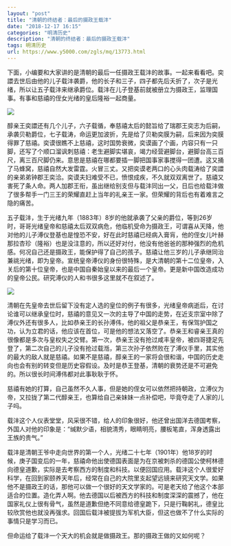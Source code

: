 ```yaml
---
layout: "post"
title: "清朝的终结者：最后的摄政王载沣"
date: "2018-12-17 16:15"
categories: "明清历史"
description: "清朝的终结者：最后的摄政王载沣"
tags: 明清历史
url: https://www.y5000.com/zgls/mq/13773.html
---
```






下面，小编要和大家讲的是清朝的最后一任摄政王载沣的故事。一起来看看吧。奕譞去世后由他的儿子载沣袭爵，他的长子和三子，四子都先后夭折了，次子是光绪，所以让五子载沣来继承爵位。载沣在儿子登基前就被册立为摄政王，监理国事。有事和慈禧的侄女光绪的皇后隆裕一起商量。

![](https://img.y5000.com/uploads/allimg/170216/1151162305-0.jpg)

醇亲王奕譞还有几个儿子，六子载循，奉慈禧太后的懿旨给了瑞郡王奕志为后嗣，承袭贝勒爵位，七子载涛，命运更加波折，先是给了贝勒奕膜为嗣，后来因为奕膜得罪了慈禧。奕谟很瞧不上慈禧，这时国势衰微，奕谟画了个画，内容只有一只脚，还写了个顺口溜讽刺慈禧：老生避脚实堪哀，竭力经营避脚台，避脚台高三百尺，离三百尺脚仍来。意思是慈禧在哪都要插一脚把国事家事搅得一团遭。这又捅了马蜂窝，慈禧自然大发雷霆。火冒三丈。又把奕谟老两口的心头肉载涛给了奕譞的亲弟弟钟郡王奕洽。奕谟夫妇难受不已，愤恨成疾，不久就双双离世了。慈禧又害死了条人命。两人加郡王衔，虽出继给别支但与载沣同出一父，日后也给载沣做了很多帮手一门三王的荣耀直赶上当年的礼亲王一家。但荣耀的背后也有着难言之隐的痛苦。

五子载沣，生于光绪九年（1883年）8岁的他就承袭了父亲的爵位，等到26岁时，哥哥光绪皇帝和慈禧太后双双病危，他临机受命为摄政王，可谓喜从天降，他对他的儿子溥仪登基也是惶恐不安，好在此时慈禧已经病入膏肓，他的侄女儿叶赫那拉杏珍（隆裕）也是没注意的，所以还好对付，他没有他爸爸的那种强烈的危机感。何况自己还是摄政王，能保护得了自己的孩子。慈禧让他三岁的儿子承继同治兼祧光绪，即为皇帝。宣统皇帝溥仪的身份很特殊，是大清朝的第十二位皇帝，入关后的第十位皇帝，也是中国自秦始皇以来的最后一个皇帝。更是新中国改造成功的皇帝公民。研究溥仪的人和书很多这里就不在叙述了。

![](https://img.y5000.com/uploads/allimg/170216/11511B335-1.jpg)

清朝在先皇帝去世后留下没有定人选的皇位的例子有很多，光绪皇帝病逝后，在讨论谁可以继承皇位时，慈禧的意见又一次的主导了中国的走势，在近支宗室中除了溥仪外还有很多人，比如恭亲王的长孙溥伟，他的祖父是恭亲王，有保驾护国之功，认为立君的话，他应该在首位，可是他的想法又落空了。恭亲王和睿亲王真的很像都是多次与皇权失之交臂。第一次，恭亲王没有抢过咸丰皇帝，被四哥捷足先登了，第二次自己的儿子没有抢过载湉，第三次孙子依然败在了溥仪手里，其实他的最大的敌人就是慈禧。如果不是慈禧，醇亲王的一家将会很和谐，中国的历史走向也会有别的转变但是历史容假设。及时是恭王登基，清朝的衰势还是不可避免的。所以很长时间溥伟都对此事耿耿于怀。

慈禧有她的打算，自己虽然不久人事，但是她的侄女可以依然把持朝政，立溥仪为帝，又拉拢了第二代醇亲王，也算给自己亲妹妹一点补偿吧，毕竟夺走了人家的儿子吗。

载沣这个人仪表堂堂，风采很不错，给人的印象很好，他还曾出国洋去德国考察，外国人对他的印象是：“缄默少语，相貌清秀，眼睛明亮，腰板笔直，浑身透露出王族的贵气。”

载沣是清朝王爷中走向世界的第一个人，光绪二十七年（1901年）他18岁的时候，庚子国变后的一年，慈禧命他出使德国表面是为在京被刺杀的德国公使柯林德向德皇道歉，实际是去考察西方的制度和科技。以便回国应用。载沣这个人很爱好科学，在回到家颐养天年后，经常在自己的大院里支起望远镜来研究天文学。如果他不是摄政王的话，那他可以做一个很好的天文学家的。可是老天给了他这个本部适合的位置。造化弄人啊。他去德国以后被西方的科技和制度深深的震撼了，他在国家礼仪上很有骨气，虽然是道歉但绝不同意给德皇跪下，只是行鞠躬礼，德皇比较欣赏他也就没再强求。回国后载沣被提拔为军机大臣，但这也做不了什么实际的事情只是学习而已。

但命运给了载沣一个天大的机会就是做摄政王。那的摄政王做的又如何呢？
